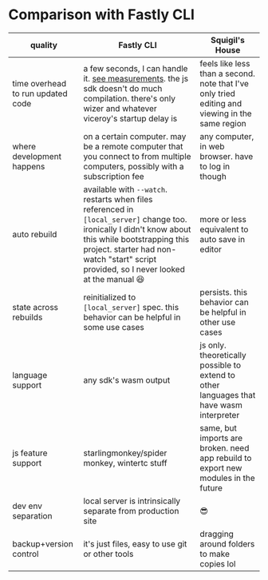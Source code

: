 # Comparison with Fastly CLI

| quality | Fastly CLI | Squigil's House |
|--|--|--|
| time overhead to run updated code | a few seconds, I can handle it. [see measurements](update-speed.md). the js sdk doesn't do much compilation. there's only wizer and whatever viceroy's startup delay is | feels like less than a second. note that I've only tried editing and viewing in the same region |
| where development happens | on a certain computer. may be a remote computer that you connect to from multiple computers, possibly with a subscription fee | any computer, in web browser. have to log in though |
| auto rebuild | available with `--watch`. restarts when files referenced in `[local_server]` change too. ironically I didn't know about this while bootstrapping this project. starter had non-watch "start" script provided, so I never looked at the manual 😆 | more or less equivalent to auto save in editor |
| state across rebuilds | reinitialized to `[local_server]` spec. this behavior can be helpful in some use cases | persists. this behavior can be helpful in other use cases |
| language support | any sdk's wasm output | js only. theoretically possible to extend to other languages that have wasm interpreter |
| js feature support | starlingmonkey/spider monkey, wintertc stuff | same, but imports are broken. need app rebuild to export new modules in the future |
| dev env separation | local server is intrinsically separate from production site | 😎 |
| backup+version control | it's just files, easy to use git or other tools | dragging around folders to make copies lol |
